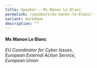 ```yaml
---
title: Speaker – Ms Manon Le Blanc
permalink: /speakers/ms-manon-le-blanc/
variant: markdown
description: ""
---
```

#### **Ms Manon Le Blanc**

*EU Coordinator for Cyber Issues, <br>
 European External Action Service, <br>European Union*
